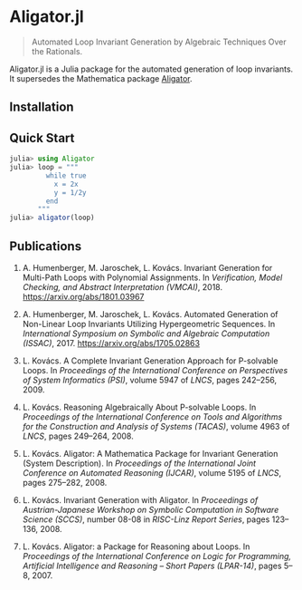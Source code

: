 # Aligator.jl
> Automated Loop Invariant Generation by Algebraic Techniques Over the Rationals.

Aligator.jl is a Julia package for the automated generation of loop invariants. It supersedes the Mathematica package [Aligator](https://github.com/ahumenberger/aligator).

## Installation

## Quick Start

```julia
julia> using Aligator
julia> loop = """
         while true
           x = 2x
           y = 1/2y
         end
       """
julia> aligator(loop)
```

## Publications

1. A. Humenberger, M. Jaroschek, L. Kovács. Invariant Generation for Multi-Path Loops with Polynomial Assignments. In *Verification, Model Checking, and Abstract Interpretation (VMCAI)*, 2018.
<https://arxiv.org/abs/1801.03967>

1. A. Humenberger, M. Jaroschek, L. Kovács. Automated Generation of Non-Linear Loop Invariants Utilizing Hypergeometric Sequences. In *International Symposium on Symbolic and Algebraic Computation (ISSAC)*, 2017.
<https://arxiv.org/abs/1705.02863>

2. L. Kovács. A Complete Invariant Generation Approach for P-solvable Loops. In *Proceedings of the International Conference on Perspectives of System Informatics (PSI)*, volume 5947 of *LNCS*, pages 242–256, 2009.

3. L. Kovács. Reasoning Algebraically About P-solvable Loops. In *Proceedings of the International Conference on Tools and Algorithms for the Construction and Analysis of Systems (TACAS)*, volume 4963 of *LNCS*, pages 249–264, 2008.

4. L. Kovács. Aligator: A Mathematica Package for Invariant Generation (System Description). In *Proceedings of the International Joint Conference on Automated Reasoning (IJCAR)*, volume 5195 of *LNCS*, pages 275–282, 2008.

5. L. Kovács. Invariant Generation with Aligator. In *Proceedings of Austrian-Japanese Workshop on Symbolic Computation in Software Science (SCCS)*, number 08-08 in *RISC-Linz Report Series*, pages 123–136, 2008.

6. L. Kovács. Aligator: a Package for Reasoning about Loops. In *Proceedings of the International Conference on Logic for Programming, Artificial Intelligence and Reasoning – Short Papers (LPAR-14)*, pages 5–8, 2007.

